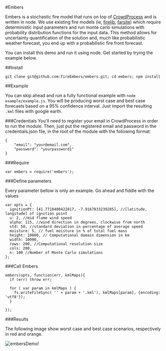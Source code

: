 #Embers

Embers is a stochastic fire model that runs on top of [CrowdProcess](http://crowdprocess.com) and is written in node.
We use existing fire models (ie, [firelib](http://www.frames.gov/rcs/0/935.html), [farsite](https://collab.firelab.org/software/projects/farsite/repository/revisions/72/show/branches/api/c++)) which require deterministic input parameters and run monte carlo simulations with probability distribution functions for the input data. This method allows for uncertainty quantification of the solution and, much like probabilistic weather forecast, you end up with a probabilistic fire front forecast.

You can install this demo and run it using node. Get started by trying the example below.

##Install

```
git clone git@github.com:FireEmbers/embers.git; cd embers; npm install
```

##Example

You can skip ahead and run a fully functional example with `node example/example.js`. You will be producing worst case and best case forecasts based on a 95% confidence interval. Just import the resulting `.kml` files with google earth.

###Credentials 
You'll need to register your email in CrowdProcess in order to run the module. Then, just put the registered email and password in the credentials.json file, in the root of the module with the following format:

```
{
    "email": "your@email.com",
    "password": "yourpassword1"
}
```

###Require

```
var embers = require('embers');
```
###Define parameters

Every parameter bellow is only an example. Go ahead and fiddle with the values 

```
var opts = {
  ignitionPt: [41.7718400422817, -7.9167833239285], //[latitude, longitude] of ignition point
  u: 2, //mid flame wind speed
  alpha: 115, //wind direction in degrees, clockwise from north
  std: 50, //standard deviation in percentage of average speed
  moisture: 5, // fuel moisture in % of total fuel mass
  height: 10000, // Computational domain dimension in km
  width: 10000,
  rows: 200, //Computational resolution size
  cols: 200,
  n: 100 //Number of Monte Carlo simulations
};
```

###Call Embers
```
embers(opts, function(err, kmlMaps){
  if (err) throw err;

  for ( var param in kmlMaps ) {
    fs.writeFileSync( '' + param + '.kml'), kmlMaps[param], {encoding: 'utf8'});
  }

});

```

###Results

The following image show worst case and best case scenarios, respectively in red and orange.

![embersDemo!](https://raw.github.com/FireEmbers/embers/master/example/embers.png)

